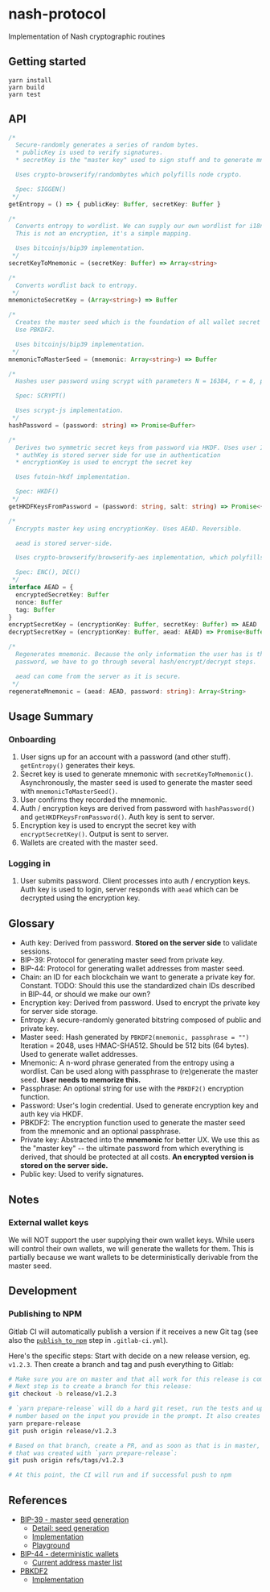 # nash-protocol

Implementation of Nash cryptographic routines

## Getting started

    yarn install
    yarn build
    yarn test


## API

```typescript
/*
  Secure-randomly generates a series of random bytes.
  * publicKey is used to verify signatures.
  * secretKey is the "master key" used to sign stuff and to generate mnemonic.

  Uses crypto-browserify/randombytes which polyfills node crypto.

  Spec: SIGGEN()
 */
getEntropy = () => { publicKey: Buffer, secretKey: Buffer }

/*
  Converts entropy to wordlist. We can supply our own wordlist for i18n.
  This is not an encryption, it's a simple mapping.

  Uses bitcoinjs/bip39 implementation.
 */
secretKeyToMnemonic = (secretKey: Buffer) => Array<string>

/*
  Converts wordlist back to entropy.
 */
mnemonictoSecretKey = (Array<string>) => Buffer

/*
  Creates the master seed which is the foundation of all wallet secret keys.
  Use PBKDF2.

  Uses bitcoinjs/bip39 implementation.
 */
mnemonicToMasterSeed = (mnemonic: Array<string>) => Buffer

/*
  Hashes user password using scrypt with parameters N = 16384, r = 8, p = 1.

  Spec: SCRYPT()

  Uses scrypt-js implementation.
 */
hashPassword = (password: string) => Promise<Buffer>

/*
  Derives two symmetric secret keys from password via HKDF. Uses user ID as salt.
  * authKey is stored server side for use in authentication
  * encryptionKey is used to encrypt the secret key

  Uses futoin-hkdf implementation.

  Spec: HKDF()
 */
getHKDFKeysFromPassword = (password: string, salt: string) => Promise<{ authKey: Buffer, encryptionKey: Buffer }>

/*
  Encrypts master key using encryptionKey. Uses AEAD. Reversible.

  aead is stored server-side.

  Uses crypto-browserify/browserify-aes implementation, which polyfills Node `crypto`.

  Spec: ENC(), DEC()
 */
interface AEAD = {
  encryptedSecretKey: Buffer
  nonce: Buffer
  tag: Buffer
}
encryptSecretKey = (encryptionKey: Buffer, secretKey: Buffer) => AEAD
decryptSecretKey = (encryptionKey: Buffer, aead: AEAD) => Promise<Buffer>

/*
  Regenerates mnemonic. Because the only information the user has is their
  password, we have to go through several hash/encrypt/decrypt steps.

  aead can come from the server as it is secure.
 */
regenerateMnemonic = (aead: AEAD, password: string): Array<String>
```

## Usage Summary

### Onboarding

1. User signs up for an account with a password (and other stuff). `getEntropy()` generates their keys.
2. Secret key is used to generate mnemonic with `secretKeyToMnemonic()`. Asynchronously, the master seed is used to generate the master seed with `mnemonicToMasterSeed()`.
3. User confirms they recorded the mnemonic.
4. Auth / encryption keys are derived from password with `hashPassword()` and `getHKDFKeysFromPassword()`. Auth key is sent to server.
5. Encryption key is used to encrypt the secret key with `encryptSecretKey()`. Output is sent to server.
6. Wallets are created with the master seed.

### Logging in

1. User submits password. Client processes into auth / encryption keys. Auth key is used to login, server responds with `aead` which can be decrypted using the encryption key.

## Glossary

- Auth key: Derived from password. **Stored on the server side** to validate sessions.
- BIP-39: Protocol for generating master seed from private key.
- BIP-44: Protocol for generating wallet addresses from master seed.
- Chain: an ID for each blockchain we want to generate a private key for. Constant. TODO: Should this use the standardized chain IDs described in BIP-44, or should we make our own?
- Encryption key: Derived from password. Used to encrypt the private key for server side storage.
- Entropy: A secure-randomly generated bitstring composed of public and private key.
- Master seed: Hash generated by `PBKDF2(mnemonic, passphrase = "")` Iteration = 2048, uses HMAC-SHA512. Should be 512 bits (64 bytes). Used to generate wallet addresses.
- Mnemonic: A n-word phrase generated from the entropy using a wordlist. Can be used along with passphrase to (re)generate the master seed. **User needs to memorize this.**
- Passphrase: An optional string for use with the `PBKDF2()` encryption function.
- Password: User's login credential. Used to generate encryption key and auth key via HKDF.
- PBKDF2: The encryption function used to generate the master seed from the mnemonic and an optional passphrase.
- Private key: Abstracted into the **mnemonic** for better UX. We use this as the "master key" -- the ultimate password from which everything is derived, that should be protected at all costs. **An encrypted version is stored on the server side.**
- Public key: Used to verify signatures.

## Notes

### External wallet keys

We will NOT support the user supplying their own wallet keys. While users will control their own wallets, we will generate the wallets for them. This is partially because we want wallets to be deterministically derivable from the master seed.

## Development

### Publishing to NPM

Gitlab CI will automatically publish a version if it receives a new Git tag (see also the [`publish_to_npm`](https://gitlab.com/nash-io/frontend/nash-protocol/blob/master/.gitlab-ci.yml#L29) step in `.gitlab-ci.yml`).

Here's the specific steps: Start with decide on a new release version, eg. `v1.2.3`. Then create a branch and tag and push everything to Gitlab:

```sh
# Make sure you are on master and that all work for this release is committed and merged.
# Next step is to create a branch for this release:
git checkout -b release/v1.2.3

# `yarn prepare-release` will do a hard git reset, run the tests and update the version
# number based on the input you provide in the prompt. It also creates a git tag.
yarn prepare-release
git push origin release/v1.2.3

# Based on that branch, create a PR, and as soon as that is in master, push the tag
# that was created with `yarn prepare-release`:
git push origin refs/tags/v1.2.3

# At this point, the CI will run and if successful push to npm
```

## References

- [BIP-39 - master seed generation](https://github.com/bitcoin/bips/blob/master/bip-0039.mediawiki)
  - [Detail: seed generation](https://github.com/bitcoin/bips/blob/master/bip-0039.mediawiki#from-mnemonic-to-seed)
  - [Implementation](https://github.com/bitcoinjs/bip39)
  - [Playground](https://iancoleman.io/bip39/)
- [BIP-44 - deterministic wallets](https://github.com/bitcoin/bips/blob/master/bip-0044.mediawiki)
  - [Current address master list](https://github.com/satoshilabs/slips/blob/master/slip-0044.md)
- [PBKDF2](https://en.wikipedia.org/wiki/PBKDF2)
  - [Implementation](https://github.com/crypto-browserify/pbkdf2)
